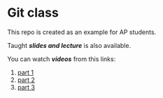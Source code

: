 # Git class
This repo is created as an example for AP students.


Taught ***slides and lecture*** is also available.


You can watch ***videos*** from this links:
1. [part 1](https://aparat.com/v/St1wm)
2. [part 2](https://aparat.com/v/wDQyW)
3. [part 3]()
